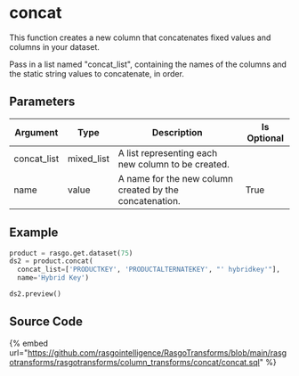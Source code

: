

# concat

This function creates a new column that concatenates fixed values and columns in your dataset.

Pass in a list named "concat_list", containing the names of the columns and the static string values to concatenate, in order.


## Parameters

|  Argument   |    Type    |                       Description                       | Is Optional |
| ----------- | ---------- | ------------------------------------------------------- | ----------- |
| concat_list | mixed_list | A list representing each new column to be created.      |             |
| name        | value      | A name for the new column created by the concatenation. | True        |


## Example

```python
product = rasgo.get.dataset(75)
ds2 = product.concat(
  concat_list=['PRODUCTKEY', 'PRODUCTALTERNATEKEY', "' hybridkey'"],
  name='Hybrid Key')

ds2.preview()
```

## Source Code

{% embed url="https://github.com/rasgointelligence/RasgoTransforms/blob/main/rasgotransforms/rasgotransforms/column_transforms/concat/concat.sql" %}

